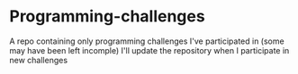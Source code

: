 # Programming-challenges
A repo containing only programming challenges I've participated in (some may have been left incomple)
I'll update the repository when I participate in new challenges 
